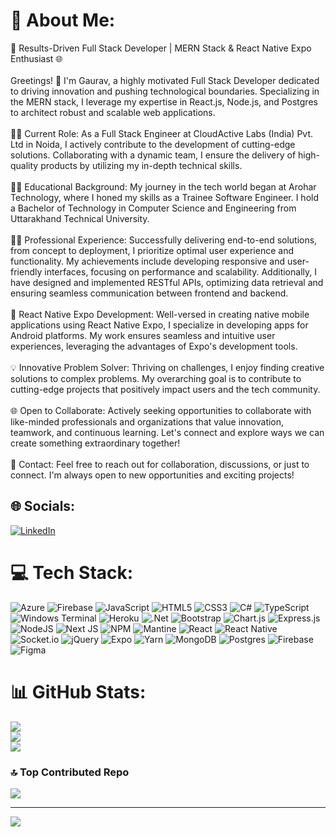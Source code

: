 # 💫 About Me:
🚀 Results-Driven Full Stack Developer | MERN Stack & React Native Expo Enthusiast 🌐<br><br>Greetings! 👋 I'm Gaurav, a highly motivated Full Stack Developer dedicated to driving innovation and pushing technological boundaries. Specializing in the MERN stack, I leverage my expertise in React.js, Node.js, and Postgres to architect robust and scalable web applications.<br><br>👨‍💻 Current Role: As a Full Stack Engineer at CloudActive Labs (India) Pvt. Ltd in Noida, I actively contribute to the development of cutting-edge solutions. Collaborating with a dynamic team, I ensure the delivery of high-quality products by utilizing my in-depth technical skills.<br><br>👨‍🎓 Educational Background: My journey in the tech world began at Arohar Technology, where I honed my skills as a Trainee Software Engineer. I hold a Bachelor of Technology in Computer Science and Engineering from Uttarakhand Technical University.<br><br>👨‍💼 Professional Experience: Successfully delivering end-to-end solutions, from concept to deployment, I prioritize optimal user experience and functionality. My achievements include developing responsive and user-friendly interfaces, focusing on performance and scalability. Additionally, I have designed and implemented RESTful APIs, optimizing data retrieval and ensuring seamless communication between frontend and backend.<br><br>📱 React Native Expo Development: Well-versed in creating native mobile applications using React Native Expo, I specialize in developing apps for Android platforms. My work ensures seamless and intuitive user experiences, leveraging the advantages of Expo's development tools.<br><br>💡 Innovative Problem Solver: Thriving on challenges, I enjoy finding creative solutions to complex problems. My overarching goal is to contribute to cutting-edge projects that positively impact users and the tech community.<br><br>🌐 Open to Collaborate: Actively seeking opportunities to collaborate with like-minded professionals and organizations that value innovation, teamwork, and continuous learning. Let's connect and explore ways we can create something extraordinary together!<br><br>📧 Contact: Feel free to reach out for collaboration, discussions, or just to connect. I'm always open to new opportunities and exciting projects!


## 🌐 Socials:
[![LinkedIn](https://img.shields.io/badge/LinkedIn-%230077B5.svg?logo=linkedin&logoColor=white)](https://linkedin.com/in/gaurav-chand-862864165) 

# 💻 Tech Stack:
![Azure](https://img.shields.io/badge/azure-%230072C6.svg?style=for-the-badge&logo=microsoftazure&logoColor=white) ![Firebase](https://img.shields.io/badge/firebase-%23039BE5.svg?style=for-the-badge&logo=firebase) ![JavaScript](https://img.shields.io/badge/javascript-%23323330.svg?style=for-the-badge&logo=javascript&logoColor=%23F7DF1E) ![HTML5](https://img.shields.io/badge/html5-%23E34F26.svg?style=for-the-badge&logo=html5&logoColor=white) ![CSS3](https://img.shields.io/badge/css3-%231572B6.svg?style=for-the-badge&logo=css3&logoColor=white) ![C#](https://img.shields.io/badge/c%23-%23239120.svg?style=for-the-badge&logo=csharp&logoColor=white) ![TypeScript](https://img.shields.io/badge/typescript-%23007ACC.svg?style=for-the-badge&logo=typescript&logoColor=white) ![Windows Terminal](https://img.shields.io/badge/Windows%20Terminal-%234D4D4D.svg?style=for-the-badge&logo=windows-terminal&logoColor=white) ![Heroku](https://img.shields.io/badge/heroku-%23430098.svg?style=for-the-badge&logo=heroku&logoColor=white) ![.Net](https://img.shields.io/badge/.NET-5C2D91?style=for-the-badge&logo=.net&logoColor=white) ![Bootstrap](https://img.shields.io/badge/bootstrap-%238511FA.svg?style=for-the-badge&logo=bootstrap&logoColor=white) ![Chart.js](https://img.shields.io/badge/chart.js-F5788D.svg?style=for-the-badge&logo=chart.js&logoColor=white) ![Express.js](https://img.shields.io/badge/express.js-%23404d59.svg?style=for-the-badge&logo=express&logoColor=%2361DAFB) ![NodeJS](https://img.shields.io/badge/node.js-6DA55F?style=for-the-badge&logo=node.js&logoColor=white) ![Next JS](https://img.shields.io/badge/Next-black?style=for-the-badge&logo=next.js&logoColor=white) ![NPM](https://img.shields.io/badge/NPM-%23CB3837.svg?style=for-the-badge&logo=npm&logoColor=white) ![Mantine](https://img.shields.io/badge/Mantine-ffffff?style=for-the-badge&logo=Mantine&logoColor=339af0) ![React](https://img.shields.io/badge/react-%2320232a.svg?style=for-the-badge&logo=react&logoColor=%2361DAFB) ![React Native](https://img.shields.io/badge/react_native-%2320232a.svg?style=for-the-badge&logo=react&logoColor=%2361DAFB) ![Socket.io](https://img.shields.io/badge/Socket.io-black?style=for-the-badge&logo=socket.io&badgeColor=010101) ![jQuery](https://img.shields.io/badge/jquery-%230769AD.svg?style=for-the-badge&logo=jquery&logoColor=white) ![Expo](https://img.shields.io/badge/expo-1C1E24?style=for-the-badge&logo=expo&logoColor=#D04A37) ![Yarn](https://img.shields.io/badge/yarn-%232C8EBB.svg?style=for-the-badge&logo=yarn&logoColor=white) ![MongoDB](https://img.shields.io/badge/MongoDB-%234ea94b.svg?style=for-the-badge&logo=mongodb&logoColor=white) ![Postgres](https://img.shields.io/badge/postgres-%23316192.svg?style=for-the-badge&logo=postgresql&logoColor=white) ![Firebase](https://img.shields.io/badge/firebase-a08021?style=for-the-badge&logo=firebase&logoColor=ffcd34) ![Figma](https://img.shields.io/badge/figma-%23F24E1E.svg?style=for-the-badge&logo=figma&logoColor=white)
# 📊 GitHub Stats:
![](https://github-readme-stats.vercel.app/api?username=itsmegc&theme=dark&hide_border=false&include_all_commits=false&count_private=false)<br/>
![](https://github-readme-streak-stats.herokuapp.com/?user=itsmegc&theme=dark&hide_border=false)<br/>
![](https://github-readme-stats.vercel.app/api/top-langs/?username=itsmegc&theme=dark&hide_border=false&include_all_commits=false&count_private=false&layout=compact)

### 🔝 Top Contributed Repo
![](https://github-contributor-stats.vercel.app/api?username=itsmegc&limit=5&theme=dark&combine_all_yearly_contributions=true)

---
[![](https://visitcount.itsvg.in/api?id=itsmegc&icon=0&color=0)](https://visitcount.itsvg.in)

<!-- Proudly created with GPRM ( https://gprm.itsvg.in ) -->
